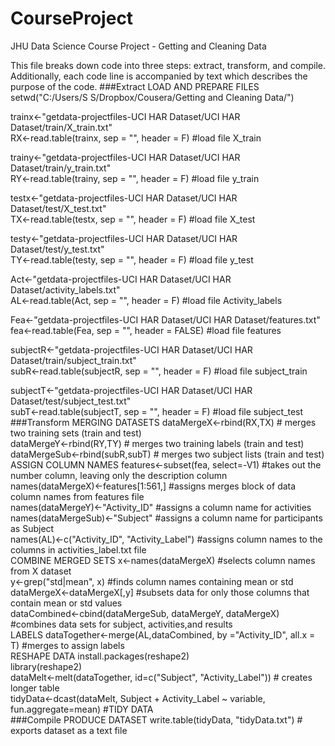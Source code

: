 CourseProject
=============
JHU Data Science Course Project - Getting and Cleaning Data

This file breaks down code into three steps: extract, transform, and compile. Additionally, each code line is accompanied by text which describes the purpose of the code.
###Extract
LOAD AND PREPARE FILES
setwd("C:/Users/S S/Dropbox/Cousera/Getting and Cleaning Data/")<br />

trainx<-"getdata-projectfiles-UCI HAR Dataset/UCI HAR Dataset/train/X_train.txt"<br />
RX<-read.table(trainx, sep = "", header = F) #load file X_train<br />

trainy<-"getdata-projectfiles-UCI HAR Dataset/UCI HAR Dataset/train/y_train.txt"<br />
RY<-read.table(trainy, sep = "", header = F) #load file y_train<br />

testx<-"getdata-projectfiles-UCI HAR Dataset/UCI HAR Dataset/test/X_test.txt"<br />
TX<-read.table(testx, sep = "", header = F) #load file X_test<br />

testy<-"getdata-projectfiles-UCI HAR Dataset/UCI HAR Dataset/test/y_test.txt"<br />
TY<-read.table(testy, sep = "", header = F) #load file y_test<br />

Act<-"getdata-projectfiles-UCI HAR Dataset/UCI HAR Dataset/activity_labels.txt"<br />
AL<-read.table(Act, sep = "", header = F) #load file Activity_labels<br />

Fea<-"getdata-projectfiles-UCI HAR Dataset/UCI HAR Dataset/features.txt"<br />
fea<-read.table(Fea, sep = "", header = FALSE) #load file features<br />

subjectR<-"getdata-projectfiles-UCI HAR Dataset/UCI HAR Dataset/train/subject_train.txt"<br />
subR<-read.table(subjectR, sep = "", header = F) #load file subject_train<br />

subjectT<-"getdata-projectfiles-UCI HAR Dataset/UCI HAR Dataset/test/subject_test.txt"<br />
subT<-read.table(subjectT, sep = "", header = F) #load file subject_test<br />
###Transform
MERGING DATASETS
dataMergeX<-rbind(RX,TX) 							# merges two training sets (train and test)<br />
dataMergeY<-rbind(RY,TY) 							# merges two training labels (train and test)<br />
dataMergeSub<-rbind(subR,subT) 							# merges two subject lists (train and test)<br />
ASSIGN COLUMN NAMES
features<-subset(fea, select=-V1) 						#takes out the number column, leaving only the description column<br />
names(dataMergeX)<-features[1:561,] 						#assigns merges block of data column names from features file<br />
names(dataMergeY)<-"Activity_ID" 						#assigns a column name for activities<br />
names(dataMergeSub)<-"Subject" 							#assigns a column name for participants as Subject <br />
names(AL)<-c("Activity_ID", "Activity_Label") 					#assigns column names to the columns in activities_label.txt file<br />
COMBINE MERGED SETS
x<-names(dataMergeX)								#selects column names from X dataset<br />
y<-grep("std|mean", x)								#finds column names containing mean or std<br />
dataMergeX<-dataMergeX[,y]							#subsets data for only those columns that contain mean or std values<br />
dataCombined<-cbind(dataMergeSub, dataMergeY, dataMergeX)			#combines data sets for subject, activities,and results<br />
LABELS
dataTogether<-merge(AL,dataCombined, by ="Activity_ID", all.x = T) 		#merges to assign labels<br />
RESHAPE DATA
install.packages(reshape2)<br />
library(reshape2)<br />
dataMelt<-melt(dataTogether, id=c("Subject", "Activity_Label"))			# creates longer table<br />
tidyData<-dcast(dataMelt, Subject + Activity_Label ~ variable, fun.aggregate=mean) #TIDY DATA<br />
###Compile
PRODUCE DATASET
write.table(tidyData, "tidyData.txt")						# exports dataset as a text file<br />